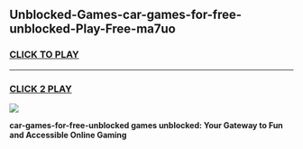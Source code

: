 
## Unblocked-Games-car-games-for-free-unblocked-Play-Free-ma7uo
<h3>
<a href="https://premium76.site?title=car-games-for-free-unblocked&ref=10A">CLICK TO PLAY</a></h3>
<hr>

<h3>
<a href="https://premium76.site?title=car-games-for-free-unblocked&ref=10A">CLICK 2 PLAY</a>
  
</h3>

<a href="https://premium76.site?title=car-games-for-free-unblocked&ref=10A"><img src="https://clearcache.store/games.png"></a>


**car-games-for-free-unblocked games unblocked: Your Gateway to Fun and Accessible Online Gaming**
